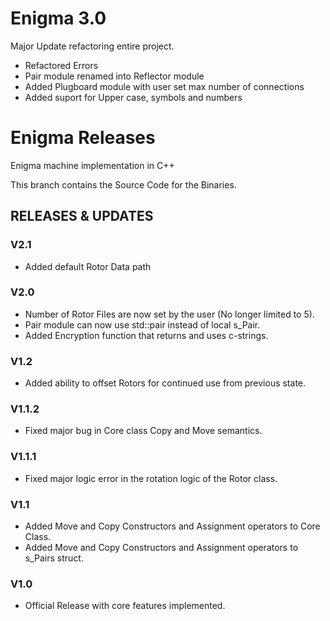 # Enigma 3.0 
Major Update refactoring entire project.
* Refactored Errors
* Pair module renamed into Reflector module
* Added Plugboard module with user set max number of connections
* Added suport for Upper case, symbols and numbers


# Enigma Releases
Enigma machine implementation in C++

This branch contains the Source Code for the Binaries.

## RELEASES & UPDATES
### V2.1
* Added default Rotor Data path

### V2.0
* Number of Rotor Files are now set by the user (No longer limited to 5).
* Pair module can now use std::pair instead of local s_Pair.
* Added Encryption function that returns and uses c-strings.

### V1.2
* Added ability to offset Rotors for continued use from previous state.

### V1.1.2
* Fixed major bug in Core class Copy and Move semantics.

### V1.1.1
* Fixed major logic error in the rotation logic of the Rotor class.

### V1.1
* Added Move and Copy Constructors and Assignment operators to Core Class.
* Added Move and Copy Constructors and Assignment operators to s_Pairs struct.

### V1.0
* Official Release with core features implemented.
